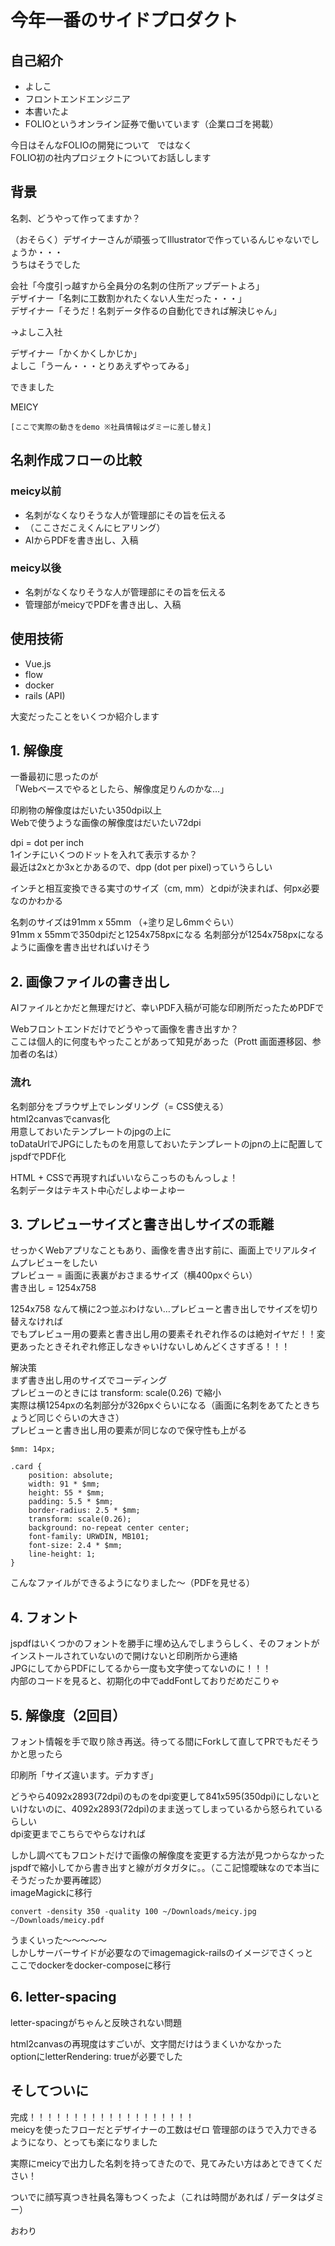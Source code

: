 # 今年一番のサイドプロダクト  
  
## 自己紹介  
  
- よしこ  
- フロントエンドエンジニア  
- 本書いたよ  
- FOLIOというオンライン証券で働いています（企業ロゴを掲載）  

今日はそんなFOLIOの開発について  
ではなく  
FOLIO初の社内プロジェクトについてお話しします  
  
## 背景  
  
名刺、どうやって作ってますか？  
  
（おそらく）デザイナーさんが頑張ってIllustratorで作っているんじゃないでしょうか・・・  
うちはそうでした  
  
会社「今度引っ越すから全員分の名刺の住所アップデートよろ」  
デザイナー「名刺に工数割かれたくない人生だった・・・」  
デザイナー「そうだ！名刺データ作るの自動化できれば解決じゃん」  
  
→よしこ入社  
  
デザイナー「かくかくしかじか」  
よしこ「うーん・・・とりあえずやってみる」  
  
できました  
  
MEICY  
  
`[ここで実際の動きをdemo ※社員情報はダミーに差し替え]`

## 名刺作成フローの比較

### meicy以前

- 名刺がなくなりそうな人が管理部にその旨を伝える
- （ここさだこえくんにヒアリング）
- AIからPDFを書き出し、入稿

### meicy以後

- 名刺がなくなりそうな人が管理部にその旨を伝える
- 管理部がmeicyでPDFを書き出し、入稿

## 使用技術  
  
- Vue.js  
- flow  
- docker  
- rails (API)  
  
大変だったことをいくつか紹介します  
  
## 1. 解像度  
  
一番最初に思ったのが  
「Webベースでやるとしたら、解像度足りんのかな…」  
  
印刷物の解像度はだいたい350dpi以上  
Webで使うような画像の解像度はだいたい72dpi  
  
dpi = dot per inch  
1インチにいくつのドットを入れて表示するか？  
最近は2xとか3xとかあるので、dpp (dot per pixel)っていうらしい  
  
インチと相互変換できる実寸のサイズ（cm, mm）とdpiが決まれば、何px必要なのかわかる  
  
名刺のサイズは91mm x 55mm （+塗り足し6mmぐらい）  
91mm x 55mmで350dpiだと1254x758pxになる
名刺部分が1254x758pxになるように画像を書き出せればいけそう  
  
## 2. 画像ファイルの書き出し  
  
AIファイルとかだと無理だけど、幸いPDF入稿が可能な印刷所だったためPDFで  
  
Webフロントエンドだけでどうやって画像を書き出すか？  
ここは個人的に何度もやったことがあって知見があった（Prott 画面遷移図、参加者の名は）  
  
### 流れ  
  
名刺部分をブラウザ上でレンダリング（= CSS使える）  
html2canvasでcanvas化  
用意しておいたテンプレートのjpgの上に  
toDataUrlでJPGにしたものを用意しておいたテンプレートのjpnの上に配置してjspdfでPDF化  
  
HTML + CSSで再現すればいいならこっちのもんっしょ！  
名刺データはテキスト中心だしよゆーよゆー  
  
## 3. プレビューサイズと書き出しサイズの乖離  
  
せっかくWebアプリなこともあり、画像を書き出す前に、画面上でリアルタイムプレビューをしたい  
プレビュー = 画面に表裏がおさまるサイズ（横400pxぐらい）  
書き出し = 1254x758  
  
1254x758 なんて横に2つ並ぶわけない…プレビューと書き出しでサイズを切り替えなければ  
でもプレビュー用の要素と書き出し用の要素それぞれ作るのは絶対イヤだ！！変更あったときそれぞれ修正しなきゃいけないしめんどくさすぎる！！！  
  
解決策  
まず書き出し用のサイズでコーディング  
プレビューのときには transform: scale(0.26) で縮小  
実際は横1254pxの名刺部分が326pxぐらいになる（画面に名刺をあてたときちょうど同じぐらいの大きさ）  
プレビューと書き出し用の要素が同じなので保守性も上がる  
  
```  
$mm: 14px;  
  
.card {  
    position: absolute;
    width: 91 * $mm;
    height: 55 * $mm;
    padding: 5.5 * $mm;
    border-radius: 2.5 * $mm;
    transform: scale(0.26);
    background: no-repeat center center;
    font-family: URWDIN, MB101;
    font-size: 2.4 * $mm;
    line-height: 1;
}  
```  
  
こんなファイルができるようになりました〜（PDFを見せる）  
  
## 4. フォント  
  
jspdfはいくつかのフォントを勝手に埋め込んでしまうらしく、そのフォントがインストールされていないので開けないと印刷所から連絡  
JPGにしてからPDFにしてるから一度も文字使ってないのに！！！  
内部のコードを見ると、初期化の中でaddFontしておりだめだこりゃ  
  
## 5. 解像度（2回目）  
  
フォント情報を手で取り除き再送。待ってる間にForkして直してPRでもだそうかと思ったら  
  
印刷所「サイズ違います。デカすぎ」  
  
どうやら4092x2893(72dpi)のものをdpi変更して841x595(350dpi)にしないといけないのに、4092x2893(72dpi)のまま送ってしまっているから怒られているらしい  
dpi変更までこちらでやらなければ  
  
しかし調べてもフロントだけで画像の解像度を変更する方法が見つからなかった  
jspdfで縮小してから書き出すと線がガタガタに。。（ここ記憶曖昧なので本当にそうだったか要再確認）  
imageMagickに移行  
  
`convert -density 350 -quality 100 ~/Downloads/meicy.jpg ~/Downloads/meicy.pdf`  
  
うまくいった〜〜〜〜〜  
しかしサーバーサイドが必要なのでimagemagick-railsのイメージでさくっと  
ここでdockerをdocker-composeに移行  
  
## 6. letter-spacing  
  
letter-spacingがちゃんと反映されない問題  
  
html2canvasの再現度はすごいが、文字間だけはうまくいかなかった  
optionにletterRendering: trueが必要でした

## そしてついに
  
  
完成！！！！！！！！！！！！！！！！！！！  
meicyを使ったフローだとデザイナーの工数はゼロ
管理部のほうで入力できるようになり、とっても楽になりました  
  
実際にmeicyで出力した名刺を持ってきたので、見てみたい方はあとできてください！  
  
ついでに顔写真つき社員名簿もつくったよ（これは時間があれば / データはダミー）  
  
おわり
